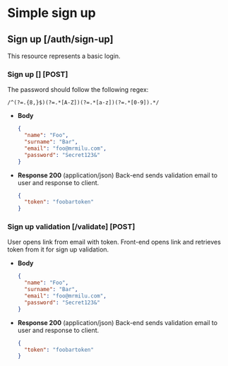 # Simple sign up

## Sign up [/auth/sign-up]

This resource represents a basic login.

### Sign up [] [POST]

The password should follow the following regex:
```regexp
/^(?=.{8,}$)(?=.*[A-Z])(?=.*[a-z])(?=.*[0-9]).*/
```

* **Body**
  ```json
  {
    "name": "Foo",
    "surname": "Bar",
    "email": "foo@mrmilu.com",
    "password": "Secret123&"
  }
  ```

+ **Response 200** (application/json)
  Back-end sends validation email to user and response to client.
  ```json
  {
    "token": "foobartoken"
  }
  ```

### Sign up validation [/validate] [POST]

User opens link from email with token. Front-end opens link and retrieves
token from it for sign up validation.

* **Body**
  ```json
  {
    "name": "Foo",
    "surname": "Bar",
    "email": "foo@mrmilu.com",
    "password": "Secret123&"
  }
  ```

+ **Response 200** (application/json)
  Back-end sends validation email to user and response to client.
  ```json
  {
    "token": "foobartoken"
  }
  ```